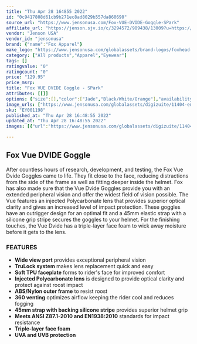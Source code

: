 ```yaml
---
title: "Thu Apr 28 164855 2022"
id: "0c9417808d61cb9b271ec8ad8029b557da860690"
source_url: "https://www.jensonusa.com/Fox-VUE-DVIDE-Goggle-SPark"
affiliate_url: "https://jenson.sjv.io/c/3294572/989438/13009?u=https://www.jensonusa.com/Fox-VUE-DVIDE-Goggle-SPark"
vendor: "Jenson USA"
vendor_id: "jensonusa"
brand: {"name":"Fox Apparel"}
make_logo: "https://www.jensonusa.com/globalassets/brand-logos/foxhead-1.png"
category: ["All products","Apparel","Eyewear"]
tags: []
ratingvalue: "0"
ratingcount: "0"
price: "129.95"
price_msrp: 
title: "Fox VUE DVIDE Goggle - SPark"
attributes: [[]]
options: {"size":[],"color":["Jade","Black/White/Orange"],"availability":"In Stock"}
image_urls: ["https://www.jensonusa.com/globalassets/digizuite/11404-en-ey001198-jade.jpg","https://www.jensonusa.com/globalassets/digizuite/11407-en-ey001198_1-jade.jpg","https://www.jensonusa.com/globalassets/digizuite/11406-en-ey001198_2-jade.jpg"]
sku: "EY001198"
published_at: "Thu Apr 28 16:48:55 2022"
updated_at: "Thu Apr 28 16:48:55 2022"
images: [{"url":"https://www.jensonusa.com/globalassets/digizuite/11404-en-ey001198-jade.jpg","path":"full/f8c1b55e24bb97d9be384ce0bfd0a6691aeae668.jpg","checksum":"abd67b243fe97aa0e640c190dde0c6e1","status":"downloaded"},{"url":"https://www.jensonusa.com/globalassets/digizuite/11407-en-ey001198_1-jade.jpg","path":"full/295b1d504a39de36c1b6c14a90b1c78143690691.jpg","checksum":"eada3925e3bc354667fb1f0f3c8a985e","status":"downloaded"},{"url":"https://www.jensonusa.com/globalassets/digizuite/11406-en-ey001198_2-jade.jpg","path":"full/528cfe29e4e53e2ff373c11c3cc0a0f1e76cd4aa.jpg","checksum":"3a97acd3c5b4ac22446196b5a5ed0d7c","status":"downloaded"}]

---
```

## Fox Vue DVIDE Goggle

After countless hours of research, development, and testing, the Fox Vue Dvide
Goggles came to life. They fit close to the face, reducing distractions from
the side of the frame as well as fitting deeper inside the helmet. Fox has
also made sure that the Vue Dvide Goggles provide you with an extended
peripheral vision and offer the widest field of vision possible. The Vue
features an injected Polycarbonate lens that provides superior optical clarity
and gives an increased level of impact protection. These goggles have an
outrigger design for an optimal fit and a 45mm elastic strap with a silicone
grip stripe secures the goggles to your helmet. For the finishing touches, the
Vue Dvide has a triple-layer face foam to wick away moisture before it gets to
the lens.

### FEATURES

  * **Wide view port** provides exceptional peripheral vision
  * **TruLock system** makes lens replacement quick and easy
  * **Soft TPU faceplate** forms to rider's face for improved comfort
  * **Injected Polycarbonate lens** is designed to provide optical clarity and protect against roost impact
  * **ABS/Nylon outer frame** to resist roost
  * **360 venting** optimizes airflow keeping the rider cool and reduces fogging
  * **45mm strap with backing silicone stripe** provides superior helmet grip
  * **Meets ANSI Z87.1-2010 and EN1938:2010** standards for impact resistance
  * **Triple-layer face foam**
  * **UVA and UVB protection**

